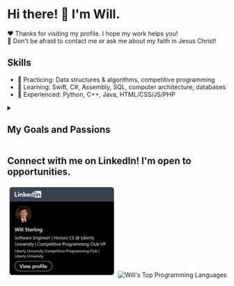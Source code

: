 # Hi there! 👋 I'm Will.
❤️ Thanks for visiting my profile. I hope my work helps you! <br />
💬 Don't be afraid to contact me or ask me about my faith in Jesus Christ! 

## Skills
- 🔭 Practicing: Data structures & algorithms, competitive programming
- 🌱 Learning: Swift, C#, Assembly, SQL, computer architecture, databases
- 🤔 Experienced: Python, C++, Java, HTML/CSS/JS/PHP

<details>
<summary><h2>My Goals and Passions</h2></summary>
  
  ### My Goals
  I aim to glorify God in all I do. I love to learn, create, and serve. I am especially passionate about automation, software creation, and entrepreneurship. <br /><br />
  I am an honors CS student at Liberty University with focuses in software engineering & data science. I'm vice president of the Competitive Programming Club. I graduate in 2026. <br /><br />
  I've had two summer internships so far. As I finish my sophomore year, I hope to intern in Washington, D.C. through a fellowship with my university. If it is the Lord's Will, I would love to work in big tech in the city for a few years after I graduate. <br /><br />

  ### My Passions
  I've always loved technology -- for my reading log in elementary school, I read an iPhone user manual. When I was 10, I started coding; I learned basic networking and programming from Minecraft servers. In high school, I took five programming classes, and now, I am blessed to study CS full-time in college in VA (go flames!)! <br /><br />
  One of the reasons why I specifically love programming is that I see many parallels with God creating the universe. With His knowledge and wisdom, He simply spoke all of creation into existence, and all of creation was good!. In the same way, I can mirror the Creator through creativity. I use my coding knowledge; I create, and my creation is good. 
  
</details>

## Connect with me on LinkedIn! I'm open to opportunities.
<a href="https://www.linkedin.com/in/willstarling/"><img src="./LinkedIn.png" width="250" /></a>
<img alt="Will's Top Programming Languages"  width=400 src="https://denvercoder1-github-readme-stats.vercel.app/api/top-langs/?username=willisaur&langs_count=8&layout=compact&theme=react&bg_color=121D2F&title_color=2F81D7&border_color=01072e"/>
<!--<img src="./Work-life balance.gif" alt="Work-life balance gif" height="200px" data-target="animated-image.originalImage">-->
